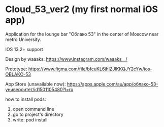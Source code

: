 # Cloud_53_ver2 (my first normal iOS app)

Application for the lounge bar "Облако 53" in the center of Moscow near metro University.

IOS 13.2+ support

Design by waaaks: https://www.instagram.com/waaaks__/

Prototype: https://www.figma.com/file/bfcuKL6jhIZJlKKQJY2cYw/ios-OBLAKO-53

App Store (unavailable now): https://apps.apple.com/au/app/облако-53-университет/id1501105480?l=ru

how to install pods:
1. open command line
2. go to project's directory
3. write: pod install

